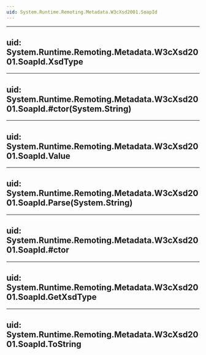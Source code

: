 ```yaml
---
uid: System.Runtime.Remoting.Metadata.W3cXsd2001.SoapId
---
```


---
uid: System.Runtime.Remoting.Metadata.W3cXsd2001.SoapId.XsdType
---

---
uid: System.Runtime.Remoting.Metadata.W3cXsd2001.SoapId.#ctor(System.String)
---

---
uid: System.Runtime.Remoting.Metadata.W3cXsd2001.SoapId.Value
---

---
uid: System.Runtime.Remoting.Metadata.W3cXsd2001.SoapId.Parse(System.String)
---

---
uid: System.Runtime.Remoting.Metadata.W3cXsd2001.SoapId.#ctor
---

---
uid: System.Runtime.Remoting.Metadata.W3cXsd2001.SoapId.GetXsdType
---

---
uid: System.Runtime.Remoting.Metadata.W3cXsd2001.SoapId.ToString
---
